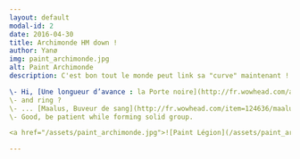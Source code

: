 ```yaml
---
layout: default
modal-id: 2
date: 2016-04-30
title: Archimonde HM down !
author: Yanø
img: paint_archimonde.jpg
alt: Paint Archimonde
description: C'est bon tout le monde peut link sa "curve" maintenant !

\- Hi, [Une longueur d’avance : la Porte noire](http://fr.wowhead.com/achievement=10044/une-longueur-d-avance-la-porte-noire)  
\- and ring ?  
\- ... [Maalus, Buveur de sang](http://fr.wowhead.com/item=124636/maalus-buveur-de-sang&bonus=635)  
\- Good, be patient while forming solid group.

<a href="/assets/paint_archimonde.jpg">![Paint Légion](/assets/paint_archimonde.jpg)</a>

---
```






